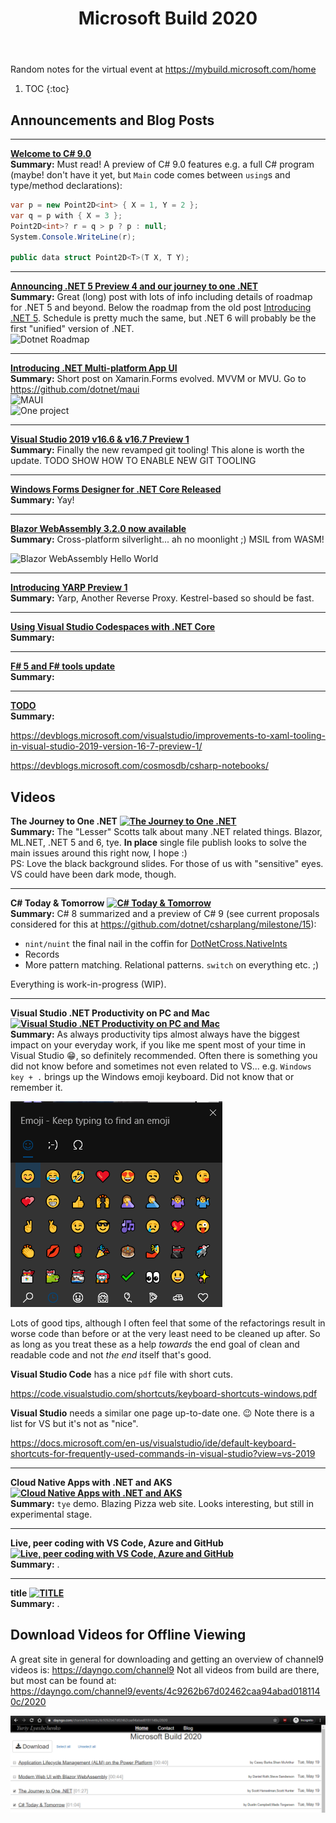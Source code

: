﻿---
layout: post
title: Microsoft Build 2020
---

Random notes for the virtual event at https://mybuild.microsoft.com/home

1. TOC
{:toc}

## Announcements and Blog Posts

***
**[Welcome to C# 9.0](https://devblogs.microsoft.com/dotnet/welcome-to-c-9-0/)**\
**Summary:** Must read! A preview of C# 9.0 features e.g. a full C# program (maybe! don't have it yet, but `Main` code comes between `using`s and type/method declarations):
```csharp
var p = new Point2D<int> { X = 1, Y = 2 };
var q = p with { X = 3 };
Point2D<int>? r = q > p ? p : null;
System.Console.WriteLine(r);

public data struct Point2D<T>(T X, T Y);
```

***
**[Announcing .NET 5 Preview 4 and our journey to one .NET](https://devblogs.microsoft.com/dotnet/announcing-net-5-preview-4-and-our-journey-to-one-net/)**\
**Summary:** Great (long) post with lots of info including details of roadmap for .NET 5 and beyond. Below the roadmap from the old post [Introducing .NET 5](https://devblogs.microsoft.com/dotnet/introducing-net-5/). Schedule is pretty much the same, but .NET 6 will probably be the first "unified" version of .NET.\
![Dotnet Roadmap](https://devblogs.microsoft.com/dotnet/wp-content/uploads/sites/10/2019/05/dotnet_schedule.png)

***

**[Introducing .NET Multi-platform App UI](https://devblogs.microsoft.com/dotnet/introducing-net-multi-platform-app-ui/)**\
**Summary:** Short post on Xamarin.Forms evolved. MVVM or MVU. Go to https://github.com/dotnet/maui \
![MAUI](https://devblogs.microsoft.com/dotnet/wp-content/uploads/sites/10/2020/05/maui-01-overview-1536x864.png) \
![One project](https://devblogs.microsoft.com/dotnet/wp-content/uploads/sites/10/2020/05/maui-02-1536x864.png)

***

**[Visual Studio 2019 v16.6 & v16.7 Preview 1](https://devblogs.microsoft.com/visualstudio/visual-studio-2019-v16-6-and-v16-7-preview-1-ship-today/)**\
**Summary:** Finally the new revamped git tooling! This alone is worth
the update. 
TODO SHOW HOW TO ENABLE NEW GIT TOOLING

***

**[Windows Forms Designer for .NET Core Released](https://devblogs.microsoft.com/dotnet/windows-forms-designer-for-net-core-released/)**\
**Summary:** Yay!

***

**[Blazor WebAssembly 3.2.0 now available](https://devblogs.microsoft.com/aspnet/blazor-webassembly-3-2-0-now-available/)**\
**Summary:** Cross-platform silverlight... ah no moonlight ;) MSIL from WASM!

![Blazor WebAssembly Hello World](https://devblogs.microsoft.com/aspnet/wp-content/uploads/sites/16/2020/05/BlazorApp1-1.png)

***
**[Introducing YARP Preview 1](https://devblogs.microsoft.com/dotnet/introducing-yarp-preview-1/)**\
**Summary:** Yarp, Another Reverse Proxy. Kestrel-based so should be fast.

***
**[Using Visual Studio Codespaces with .NET Core](https://devblogs.microsoft.com/dotnet/using-visual-studio-codespaces-with-net-core/)**\
**Summary:** 

***
**[F# 5 and F# tools update](https://devblogs.microsoft.com/dotnet/f-5-update-for-net-5-preview-4/)**\
**Summary:** 



***
**[TODO]()**\
**Summary:** 

https://devblogs.microsoft.com/visualstudio/improvements-to-xaml-tooling-in-visual-studio-2019-version-16-7-preview-1/

https://devblogs.microsoft.com/cosmosdb/csharp-notebooks/

## Videos

**The Journey to One .NET**
**[![The Journey to One .NET](https://mediusprodstatic.studios.ms/video-28844/thumbnail.jpg?sv=2018-03-28&sr=c&sig=eeLVrHGtaa9V9h%2F%2BKiwureWTVoYa8Nc0cs2O9tJ5l6s%3D&se=2025-05-15T12%3A10%3A58Z&sp=r)](https://channel9.msdn.com/Events/Build/2020/BOD106)**\
**Summary:** The "Lesser" Scotts talk about many .NET related 
things. Blazor, ML.NET, .NET 5 and 6, tye. **In place** single file 
publish looks to solve the main issues around this right now, 
I hope :)\
PS: Love the black background slides. For those of us with 
"sensitive" eyes. VS could have been dark mode, though.

***
**C# Today & Tomorrow**
**[![C# Today & Tomorrow](https://mediusprodstatic.studios.ms/video-28908/thumbnail.jpg?sv=2018-03-28&sr=c&sig=BO%2FwlUmCp8H%2BPnbsVOr8Ae5d4fraQ21G%2FBiMG5NRU5w%3D&se=2025-05-18T13%3A58%3A53Z&sp=r)](https://channel9.msdn.com/Events/Build/2020/BOD108)**\
**Summary:** C# 8 summarized and a preview of C# 9 (see
current proposals considered for this at https://github.com/dotnet/csharplang/milestone/15):

* `nint/nuint` the final nail in the coffin for [DotNetCross.NativeInts](https://github.com/DotNetCross/NativeInts)
* Records
* More pattern matching. Relational patterns. `switch` on everything etc. ;)

Everything is work-in-progress (WIP).

***
**Visual Studio .NET Productivity on PC and Mac**
**[![Visual Studio .NET Productivity on PC and Mac](https://mediusprodstatic.studios.ms/asset-db36c2f9-4861-4d59-a01f-a500d36f8e53/Thumbnail000001.jpg?sv=2018-03-28&sr=b&sig=RQl%2FI5puZvebUumz1GSNK4E3D7s81JaNkN7hBwl3OZU%3D&st=2020-05-15T11%3A06%3A09Z&se=2025-05-15T11%3A11%3A09Z&sp=r&rscd=filename%3DThumbnail000001.jpg)](https://channel9.msdn.com/Events/Build/2020/BOD112)**\
**Summary:** As always productivity tips almost always have the
biggest impact on your everyday work, if you like me spent most of
your time in Visual Studio 😁, so definitely recommended.
Often there is something you did not know before and sometimes
not even related to VS... e.g. `Windows key + .` brings up
the Windows emoji keyboard. Did not know that or remember it.

![Windows Emoji Keyboard](images/2020-05-Microsoft-build-2020/windows-emoji-keyboard.png)

Lots of good tips, although I often feel that some of the 
refactorings result in worse code than before or at 
the very least need to be cleaned up after. 
So as long as you treat these as a help *towards* the end goal of
clean and readable code and not *the end* itself that's good.

**Visual Studio Code** has a nice `pdf` file with short cuts.

https://code.visualstudio.com/shortcuts/keyboard-shortcuts-windows.pdf

**Visual Studio** needs a similar one page up-to-date one. 😉 
Note there is a list for VS but it's not as "nice".

https://docs.microsoft.com/en-us/visualstudio/ide/default-keyboard-shortcuts-for-frequently-used-commands-in-visual-studio?view=vs-2019

***
**Cloud Native Apps with .NET and AKS**
**[![Cloud Native Apps with .NET and AKS](https://mediusprodstatic.studios.ms/asset-9058b387-5d37-4e1d-b030-2def3b2776cb/Thumbnail000001.jpg?sv=2018-03-28&sr=b&sig=fPGl6cMNCMQ0xnKCiBow%2FmQ8WO%2Bl9QigFGLQvy4Z1Tc%3D&st=2020-05-20T03%3A55%3A21Z&se=2025-05-20T04%3A00%3A21Z&sp=r&rscd=filename%3DThumbnail000001.jpg)](https://channel9.msdn.com/Events/Build/2020/BOD105)**\
**Summary:** `tye` demo. Blazing Pizza web site. Looks interesting, but still in experimental stage.

***
**Live, peer coding with VS Code, Azure and GitHub**
**[![Live, peer coding with VS Code, Azure and GitHub](https://mediusprodstatic.studios.ms/asset-032c9707-a28d-4607-9719-26303efed3c4/Thumbnail-Archive-video_5500000-000001.jpg?sv=2018-03-28&sr=b&sig=YXjNls4RPcPvH5od0y2GoKwjz4iLwurTV15MA5Xx584%3D&st=2020-05-20T07%3A24%3A40Z&se=2025-05-20T07%3A29%3A40Z&sp=r&rscd=filename%3DThumbnail-Archive-video_5500000-000001.jpg)](https://channel9.msdn.com/Events/Build/2020/BDL131)**\
**Summary:** .


***
**title**
**[![TITLE](IMAGE.jpg)](videourl)**\
**Summary:** .


## Download Videos for Offline Viewing
A great site in general for downloading and getting an overview of
 channel9 videos is: https://dayngo.com/channel9 Not all videos 
from build are there, but most can be found at:
https://dayngo.com/channel9/events/4c9262b67d02462caa94abad0181140c/2020

![Download Videos Dayngo](images/2020-05-Microsoft-build-2020/download-videos-dayngo.png)
